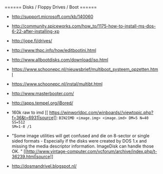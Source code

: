====== Disks / Floppy Drives / Boot ======
* http://support.microsoft.com/kb/140060
* http://community.spiceworks.com/how_to/1175-how-to-install-ms-dos-6-22-after-installing-xp
* http://jope.fi/drives/
* http://www.thpc.info/how/editbootini.html
* http://www.allbootdisks.com/download/iso.html
* https://www.schoonepc.nl/nieuwsbrief/multiboot_systeem_opzetten.html
* https://www.schoonepc.nl/instal/multibt.html
* http://www.masterbooter.com/
* http://apps.tempel.org/iBored/  

* 160k raw to imd [[ https://winworldpc.com/winboards//viewtopic.php?f=36&t=6931|source]]: <code>BIN2IMD <image.img> <image.imd> DM=5 N=40 SS=512 SM=1-8 /1</code>

* "Some image utilities will get confused and die on 8-sector or single sided formats - Especially if the disks were created by DOS 1.x and missing the media descriptor information. ImageDisk can handle those OK. " [[http://www.vintage-computer.com/vcforum/archive/index.php/t-36239.html|source]]
* http://dosmandrivel.blogspot.nl/
